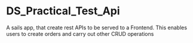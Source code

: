# DS_Practical_Test_Api
A sails app, that create rest APIs to be served to a Frontend. This enables users to create orders and carry out other CRUD operations
